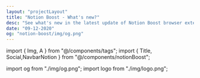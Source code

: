 ```yaml
---
layout: "projectLayout"
title: "Notion Boost - What's new?"
desc: "See what's new in the latest update of Notion Boost browser extension"
date: "09-12-2020"
og: "notion-boost/img/og.png"
---
```


import { Img, A } from "@/components/tags";
import { Title, Social,NavbarNotion } from "@/components/notionBoost";

import og from "./img/og.png";
import logo from "./img/logo.png";

<Title logo={logo} txt="Notion Boost" homeURL = "/notion-boost" />

<NavbarNotion />

## What's new in this update ✨

### v2.0

#### [Announcement]:

I've been working on this extension since last year and I realized that building and maintaining a high-quality extension on top of an ever-changing product (Notion) requires a lot of skill and time.  
Having said that, I will continue to work on this extension and I need your support.  
All the existing features will remain free to use. Going forward there will be 2 types of new features that come to this extension: the first ones which will be completely free and others that will come under the `pro` tag.  
All `pro` features can be unlocked for lifetime by paying a one-time fee ($5). Please consider this as a means to support your developer. This will encourage me to further maintain this extension and introduce new features.

Payment can be done from inside the Notion Boost extension to use `pro` features. You don't need to pay again for `pro` features even when you use this extension on different browsers or uninstall/reinstall this extension later. If you have any questions or feedback please reach out to me at hey@gourav.io.

> Note: There's a temporary issue where users outside India are not able to make payment for `pro` version. I'm working on this payment issue and it will be resolved in next 1-2 days.

Now back to the exciting stuff! I added many features ✔ and fixed bugs 🐞 in this release:

- ✔ **Show code line numbers**  
  Added option to show line numbers for code blocks.

- ✔ **Enable spellcheck inside code blocks**  
  Added option to show squiggly red lines for any spelling mistakes inside code blocks.

- ✔ **Disable popup when pasting links**  
  Added option to disable popup which comes when pasting any external URL into Notion page.

- ✔ **Hide backlinks**  
  Added option to hide backlinks section from all pages.

- ✔ **Hide notification icon** `pro`  
  Hide red notification icon from sidebar when it's in closed state and hide notification number from tab title.
- ✔ **Add more height to page** `pro`  
  Add more height to page by hiding top padding, image cover, & icon.

- 🐞 In outline section, when heading length is too long full heading text will be shown on mouse hover.
- 🐞 "Small text for all pages" setting will work for preview pages also.
- 🐞 "Hide comments section" setting will work for preview pages also.
- 🐞 Emoji in page headings will also reflect in "Outline" section.
- 🐞 Fixed Slash menu not hiding in some cases.

Added [privacy policy](https://gourav.io/notion-boost#privacy-policy) section.  
tldr; Notion Boost extension does not store or send any data from your Notion account.

---

<Social/>

---

## Previous updates

### v1.8

- Broke down `small text & full width` setting into 2 seperate settings `Set full width for all pages` and `Set small text for all pages`. Thanks for feedback.
- Full text on hover will trigger after some delay. Thanks for feedback.
- Full text on hover is also supported for timeline view.
- Fixed bug where NB settings were being reset after any drag-drop action in page.

### v1.7

Added new features 🎉

- **Show full text on hover:**  
   Show full text in table cells on mouse hover.
- **Hide 'Hidden columns' in board view:**  
  Truly hide 'Hidden columns' in Kanban board view.
- **Left align images:**  
   Align document images to left instead of center.

**Other info:**

- Reached 2k+ downloads within 3 months of launch in Chrome store 🙌. Thank you all!
- Fixed bug: slash menu wasn't hiding after space in some cases.

### v1.6

Added 3 new features 🎉

- 'Scroll to top' button:  
  Added button at the bottom-right corner of page for scrolling back to top. Quite useful for lengthy pages. The button will be visible only when the page has scrolled down a bit.
- Close Slash command menu after space:  
  Slash command menu which appears when pressing '/' key will be closed back by pressing the space key.
- Don't show Slash command menu when pressing '/':  
  Don't show the Slash command menu when pressing '/' key. Slash command menu will still be shown by clicking + ⁝⁝ icon. This setting can't be enabled along with 'Close Slash command menu after space' and vice-versa.
- Fixed bug where the outline wasn't visible for 2 column headings.

### v1.5

- Small text & Full width for all pages:  
  Option to set small text and full width for all pages by default. This locally adjusts the text and width without clicking on the Notion page toggles. So no page change is saved to the server.
- Hide comments section from all pages. Useful when working solo.

### v1.0

Birth of this extension 🐣

- Show Outline:  
  Show sticky outline (table of contents) for pages that have headings or sub-headings. The outline will be shown on the right side of the page. Very useful for navigating a page with lots of content.
- Hide floating help button from all pages. This button is located on the bottom-right corner of pages.
- Bolder text in dark mode:  
  Fix poorly recognizable bold text when using Notion in dark mode
